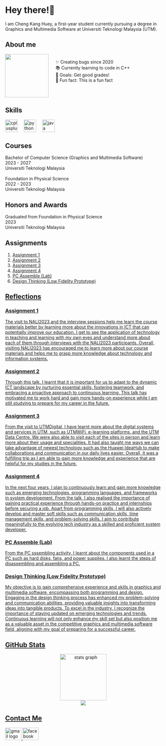 <h1 align="left">Hey there!👋</h1>

<p align="left">I am Cheng Kang Huey, a first-year student currently pursuing a degree in Graphics and Multimedia Software at Universiti Teknologi Malaysia (UTM).</p>

<h2 align="left">About me</h2>

<img align="left" height="140" src="https://media1.tenor.com/m/iCqG_iT-h48AAAAC/bills-ugh.gif"  />

<p align="left"><br>&nbsp&nbsp&nbsp&nbsp&nbsp✨ Creating bugs since 2020<br>&nbsp&nbsp&nbsp&nbsp&nbsp📚 Currently learning to code in C++ <br>&nbsp&nbsp&nbsp&nbsp&nbsp🎯 Goals: Get good grades!<br>&nbsp&nbsp&nbsp&nbsp&nbsp🎲 Fun fact: This is a fun fact</p>

<br clear="both">

<h2 align="left">Skills</h2>

<div align="left">
  <img src="https://cdn.jsdelivr.net/gh/devicons/devicon/icons/cplusplus/cplusplus-original.svg" height="40" alt="cplusplus logo"  />
  <img width="12" />
  <img src="https://cdn.jsdelivr.net/gh/devicons/devicon/icons/python/python-original.svg" height="40" alt="python logo"  />
  <img width="12" />
  <img src="https://cdn.jsdelivr.net/gh/devicons/devicon/icons/java/java-original.svg" height="40" alt="java logo"  />
</div>

<h2 align="left">Courses</h2>

<p align="left">Bachelor of Computer Science (Graphics and Multimedia Software)<br>2023 - 2027<br>Universiti Teknologi Malaysia<br><br>Foundation in Physical Science<br>2022 - 2023<br>Universiti Teknologi Malaysia</p>

<h2 align="left">Honors and Awards</h2>

<p align="left">Graduated from Foundation in Physical Science<br>2023<br>Universiti Teknologi Malaysia</p>

<h2 align="left">Assignments</h2>

<p align="left">
<ol>
  <li><a href="https://github.com/kanghuey/kanghuey/blob/87ea04e9970f40ccd7abe3df94ba543daf01dd99/ASSIGNMENT%201%20-%20REPORT%20ON%20VISIT%20TO%20NALI%202023.pdf">Assignment 1</a></li>
  <li><a href="https://github.com/kanghuey/kanghuey/blob/87ea04e9970f40ccd7abe3df94ba543daf01dd99/ASSIGNMENT%202%20-%20INDUSTRY%20TALK%201.pdf">Assignment 2</a></li>
  <li><a href="https://youtu.be/3FbHJD4fgBo?si=8ek9JAoC0HG8a5fc" target="_blank">Assignment 3</li>
  <li><a href="https://github.com/kanghuey/kanghuey/blob/33d2f0afde4a9ab8b0d7b4e76221db6a3624c3e4/ASSIGNMENT%204%20-%20INDUSTRY%20TALK%202.pdf">Assignment 4</li>
    <li><a href="https://github.com/kanghuey/kanghuey/blob/e34d55fe2dcd46cd5922c803e57a2f5b0b2a92e2/PC%20ASSEMBLE%20(LAB).jpg">PC Assemble (Lab)</li>
    <li><a href="https://github.com/kanghuey/kanghuey/blob/2c0b513e5924815d2b407d376f602ff73bf56841/DESIGN%20THINKING%20(LOW%20FIDELITY%20PROTOTYPE).pdf">Design Thinking (Low Fidelity Prototype)</li>
</ol>


<h2 align="left">Reflections</h2>

<h3 align="left">Assignment 1</h3>

<p align="left">The visit to NALI2023 and the interview sessions help me learn the course materials better by learning more about the innovations in ICT that can potentially improve our education. I get to see the application of technology in teaching and learning with my own eyes and understand more about each of them through interviews with the NALI2023 participants. Overall, visiting NALI2023 has encouraged me to learn more about our course materials and helps me to grasp more knowledge about technology and information systems.</p>

<h3 align="left">Assignment 2</h3>

<p align="left">Through this talk, I learnt that it is important for us to adapt to the dynamic ICT landscape by nurturing essential skills, fostering teamwork, and embracing a proactive approach to continuous learning. This talk has motivated me to work hard and gain more hands-on experience while I am still studying to prepare for my career in the future.</p>

<h3 align="left">Assignment 3</h3>

<p align="left">From the visit to UTMDigital, I have learnt more about the digital systems and services in UTM, such as UTMWiFi, e-learning platforms, and the UTM Data Centre. We were also able to visit each of the sites in person and learn more about their usage and specialities. It had also taught me ways we can take advantage of newest technology such as the Huawei IdeaHub to make collaborations and communication in our daily lives easier. Overall, it was a fulfilling trip as I am able to gain more knowledge and experience that are helpful for my studies in the future.</p>

<h3 align="left">Assignment 4</h3>

<p align="left">In the next four years, I plan to continuously learn and gain more knowledge such as emerging technologies, programming languages, and frameworks in system development. From the talk, I also realised the importance of gaining practical experience through hands-on practice and internships before securing a job. Apart from programming skills, I will also actively develop and master soft skills such as communication skills, time management skills, and problem-solving skills. I aim to contribute meaningfully to the evolving tech industry as a skilled and proficient system developer.</p>

<h3 align="left">PC Assemble (Lab)</h3>

<p align="left">From the PC sssembling activity, I learnt about the components used in a PC such as hard disks, fans, and power supplies. I also learnt the steps of disassembling and assembling a PC.</p>

<h3 align="left">Design Thinking (Low Fidelity Prototype)</h3>

<p align="left">My objective is to gain comprehensive experience and skills in graphics and multimedia software, encompassing both programming and design. Engaging in the design thinking process has enhanced my problem-solving and communication abilities, providing valuable insights into transforming ideas into tangible products. To excel in the industry, I recognize the importance of staying updated on emerging technologies and trends. Continuous learning will not only enhance my skill set but also position me as a valuable asset in the competitive graphics and multimedia software field, aligning with my goal of preparing for a successful career.</p>

<h2 align="left">GitHub Stats</h2>

<div align="center">
  <img src="https://github-readme-stats.vercel.app/api?username=kanghuey&hide_title=false&hide_rank=false&show_icons=true&include_all_commits=true&count_private=true&disable_animations=false&theme=dracula&locale=en&hide_border=false&order=1" height="150" alt="stats graph"  />
</div>

<div align="center">
  <img src="https://profile-counter.glitch.me/kanghuey/count.svg?"  />
</div>

<h2 align="left">Contact Me</h2>

<div align="left">
  <a href="mailto:chenghuey@graduate.utm.my" target="_blank">
    <img src="https://raw.githubusercontent.com/maurodesouza/profile-readme-generator/master/src/assets/icons/social/gmail/default.svg" width="52" height="40" alt="gmail logo"  />
  </a>
  <a href="https://www.facebook.com/kanghueyy" target="_blank">
    <img src="https://raw.githubusercontent.com/maurodesouza/profile-readme-generator/master/src/assets/icons/social/facebook/default.svg" width="52" height="40" alt="facebook logo"  />
  </a>
</div>
